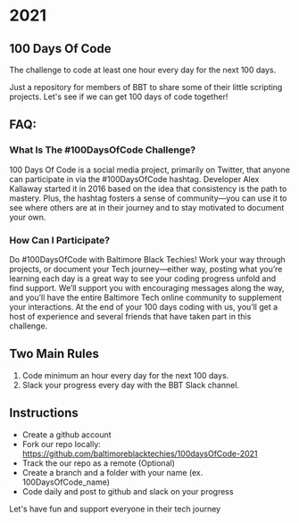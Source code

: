# 2021
## 100 Days Of Code

The challenge to code at least one hour every day for the next 100 days.

Just a repository for members of BBT to share some of their little scripting projects. Let's see if we can get 100 days of code together!

## FAQ:

### What Is The #100DaysOfCode Challenge?

  100 Days Of Code is a social media project, primarily on Twitter, that anyone can participate in via the #100DaysOfCode hashtag. Developer Alex Kallaway started it in 2016 based   on the idea that consistency is the path to mastery. Plus, the hashtag fosters a sense of community—you can use it to see where others are at in their journey and to stay  motivated to document your own.

### How Can I Participate?
  
  Do #100DaysOfCode with Baltimore Black Techies! Work your way through projects, or document your Tech journey—either way, posting what you’re learning each day is a great way to see your coding progress unfold and find support. We’ll support you with encouraging messages along the way, and you’ll have the entire Baltimore Tech online community to supplement your interactions. At the end of your 100 days coding with us, you’ll get a host of experience and several friends that have taken part in this challenge.

## Two Main Rules

1.  Code minimum an hour every day for the next 100 days.
2.  Slack your progress every day with the BBT Slack channel.

## Instructions

* Create a github account
* Fork our repo locally: https://github.com/baltimoreblacktechies/100daysOfCode-2021
* Track the our repo as a remote (Optional) 
* Create a branch and a folder with your name (ex. 100DaysOfCode_name)
* Code daily and post to github and slack on your progress   


Let's have fun and support everyone in their tech journey


